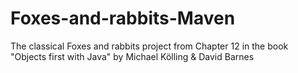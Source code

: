 # Foxes-and-rabbits-Maven
The classical Foxes and rabbits project from Chapter 12 in the book "Objects first with Java" by Michael Kölling &amp; David Barnes

